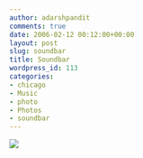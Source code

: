 ```yaml
---
author: adarshpandit
comments: true
date: 2006-02-12 00:12:00+00:00
layout: post
slug: soundbar
title: Soundbar
wordpress_id: 113
categories:
- chicago
- Music
- photo
- Photos
- soundbar
---
```


[![](http://photos1.blogger.com/blogger/5119/270/320/IMG_3154.jpg)](http://photos1.blogger.com/blogger/5119/270/640/IMG_3154.jpg)
